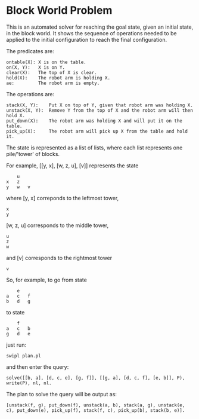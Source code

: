 # Block World Problem

This is an automated solver for reaching the goal state, given an initial state, in the block world. It shows the sequence of operations needed to be applied to the initial configuration to reach the final configuration.

The predicates are:
	
	ontable(X):	X is on the table.
	on(X, Y):	X is on Y.
	clear(X):	The top of X is clear.
	hold(X):	The robot arm is holding X.
	ae:			The robot arm is empty.

The operations are:
	
	stack(X, Y):	Put X on top of Y, given that robot arm was holding X.
	unstack(X, Y):	Remove Y from the top of X and the robot arm will then hold X.
	put_down(X):	The robot arm was holding X and will put it on the table.
	pick_up(X):		The robot arm will pick up X from the table and hold it.

The state is represented as a list of lists, where each list represents one pile/'tower' of blocks.

For example, [[y, x], [w, z, u], [v]] represents the state

	  	u	
	x	z	
	y	w	v

where [y, x] correponds to the leftmost tower,

	x
	y

[w, z, u] corresponds to the middle tower,

	u
	z
	w

and [v] corresponds to the rightmost tower

	v


So, for example, to go from state

		e
	a 	c 	f
	b 	d 	g

to state

		f
	a	c 	b
	g	d 	e

just run:
	
	swipl plan.pl

and then enter the query:
	
	solve([[b, a], [d, c, e], [g, f]], [[g, a], [d, c, f], [e, b]], P), write(P), nl, nl.

The plan to solve the query will be output as:
	
	[unstack(f, g), put_down(f), unstack(a, b), stack(a, g), unstack(e, c), put_down(e), pick_up(f), stack(f, c), pick_up(b), stack(b, e)].

